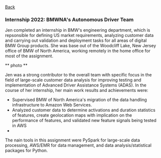 [Back](https://zenjen-devs.github.io)

### Internship 2022: BMWNA's Autonomous Driver Team

Jen completed an internship in BMW's engineering department, which is repsonsible for defining US market requirements, analyzing customer data and carrying out validation and deployment tasks for all areas of digital BMW Group products. She was base out of the Woodcliff Lake, New Jersey office of BMW of North America, working remotely in the home office for most of the assignment. 

** photo **

Jen was a strong contributor to the overall team with specific focus in the field of large-scale customer data analysis for improving testing and implementation of Advanced Driver Assistance Systems (ADAS). In the course of her internship, her main work results and achievements were:

- Supervised BMW of North America's migration of the data handling infrastructure to Amazon Web Services.
- Analyzed customer data to determine activations and duration statistics of features, create geolocation maps with implication on the performance of features, and validated new feature signals being tested in AWS
- 

The nain tools in this assignment were PySpark for large-scale data processing, AWS/EMR for data management, and data analysis/statistical packages for Python.


